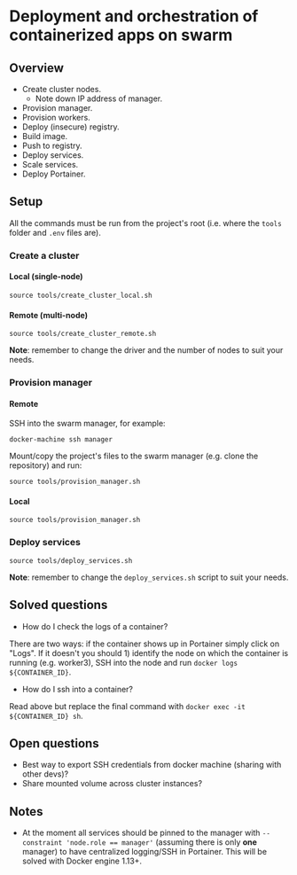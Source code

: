 # Deployment and orchestration of containerized apps on swarm

## Overview

- Create cluster nodes.
  - Note down IP address of manager.
- Provision manager.
- Provision workers.
- Deploy (insecure) registry.
- Build image.
- Push to registry.
- Deploy services.
- Scale services.
- Deploy Portainer.

## Setup

All the commands must be run from the project's root (i.e. where the `tools` folder and `.env` files are).

### Create a cluster

#### Local (single-node)

`source tools/create_cluster_local.sh`

#### Remote (multi-node)

`source tools/create_cluster_remote.sh`

**Note**: remember to change the driver and the number of nodes to suit your needs.

### Provision manager

#### Remote

SSH into the swarm manager, for example:

`docker-machine ssh manager`

Mount/copy the project's files to the swarm manager (e.g. clone the repository) and run:

`source tools/provision_manager.sh`

#### Local

`source tools/provision_manager.sh`

### Deploy services

`source tools/deploy_services.sh`

**Note**: remember to change the `deploy_services.sh` script to suit your needs.

## Solved questions

- How do I check the logs of a container?

There are two ways: if the container shows up in Portainer simply click on "Logs".
If it doesn't you should 1) identify the node on which the container is running (e.g. worker3), SSH into the node and run `docker logs ${CONTAINER_ID}`.

- How do I ssh into a container?

Read above but replace the final command with `docker exec -it ${CONTAINER_ID} sh`.

## Open questions

- Best way to export SSH credentials from docker machine (sharing with other devs)?
- Share mounted volume across cluster instances?

## Notes

- At the moment all services should be pinned to the manager with `--constraint 'node.role == manager'` (assuming there is only **one** manager) to have centralized logging/SSH in Portainer. This will be solved with Docker engine 1.13+.